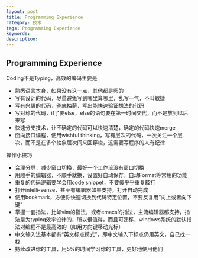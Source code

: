 ```yaml
---
layout: post
title: Programming Experience
category: 技术
tags: Programming Experience
keywords: 
description: 
---
```


## Programming Experience
Coding不是Typing，高效的编码主要是
- 熟悉语言本身，如果没有这一点，其他都是卵的
- 写有设计的代码，尽量避免写到哪里算哪里，乱写一气，不叫敏捷
- 写有兴趣的代码，釜底抽薪，写出能快速验证想法的代码
- 写对称的代码，if了要else，else的语句要在第一时间交代，而不是放到以后来写
- 快速分支技术，让不确定的代码可以快速清楚，确定的代码快速merge
- 面向接口编程，使用wishful thinking，写有层次的代码，一次关注一个层次，而不是在多个抽象层次间来回穿梭，这需要写程序的人有纪律
 
 操作小技巧
- 合理分屏，减少窗口切换，最好一个工作流没有窗口切换
- 用顺手的编辑器，不顺手就换，设置好自动保存，自动Format等常用的功能
- 重复的代码逻辑要学会用code snippet，不要傻乎乎重复敲打
- 打开intelli-sense，甚至有编辑器如果支持，打开自动完成
- 使用bookmark，方便你快速切换到代码特定位置，不要反复用“向上或者向下键”
- 掌握一套指法，比如vim的指法，或者emacs的指法，主流编辑器都支持，指法是为typing效率设计的，所以很值得，而且可迁移，windows系统的默认指法对编程不是最高效的（如用方向键移动光标）
- 中文输入法基本都有“英文标点模式”，即中文输入下标点仍用英文，自己找一找
- 持续改进你的工具，用5%的时间学习你的工具，更好地使用他们
